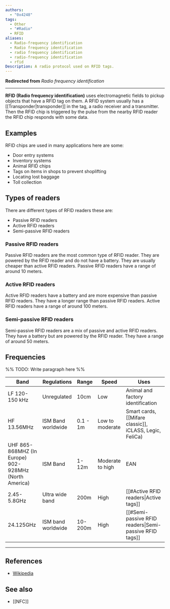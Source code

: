 ```yaml
---
authors:
  - "0x4248"
tags:
  - Other
  - "#Radio"
  - RFID
aliases:
  - Radio-frequency identification
  - Radio frequency identification
  - radio frequency identification
  - radio-frequency identification
  - rfid
Description: A radio protocol used on RFID tags.
---
```

**Redirected from** *Radio frequency identification*
<hr>

**RFID (Radio frequency identification)**  uses electromagnetic fields to pickup objects that have a RFID tag on them. A RFID system usually has a [[Transponder|transponder]] in the tag, a radio receiver and a transmitter. Then the RFID chip is triggered by the pulse from the nearby RFID reader the RFID chip responds with some data.
## Examples
RFID chips are used in many applications here are some:
- Door entry systems
- Inventory systems
- Animal RFID chips
- Tags on items in shops to prevent shoplifting
- Locating lost baggage
- Toll collection

## Types of readers
There are different types of RFID readers these are:
- Passive RFID readers
- Active RFID readers
- Semi-passive RFID readers

### Passive RFID readers
Passive RFID readers are the most common type of RFID reader. They are powered by the RFID reader and do not have a battery. They are usually cheaper than active RFID readers. Passive RFID readers have a range of around 10 meters.

### Active RFID readers
Active RFID readers have a battery and are more expensive than passive RFID readers. They have a longer range than passive RFID readers. Active RFID readers have a range of around 100 meters.

### Semi-passive RFID readers
Semi-passive RFID readers are a mix of passive and active RFID readers. They have a battery but are powered by the RFID reader. They have a range of around 50 meters.

## Frequencies
%% TODO: Write paragraph here %%

| Band                                                  | Regulations        | Range    | Speed            | Uses                                                    |
| ----------------------------------------------------- | ------------------ | -------- | ---------------- | ------------------------------------------------------- |
| LF 120-150 kHz                                        | Unregulated        | 10cm     | Low              | Animal and factory identification                       |
| HF 13.56MHz                                           | ISM Band worldwide | 0.1 - 1m | Low to moderate  | Smart cards, [[Mifare classic]], iCLASS, Legic, FeliCa) |
| UHF 865-868MHZ (In Europe) 902-928MHz (North America) | ISM Band           | 1-12m    | Moderate to high | EAN                                                     |
| 2.45-5.8GHz                                           | Ultra wide band    | 200m     | High             | [[#Active RFID readers\|Active tags]]                   |
| 24.125GHz                                             | ISM band worldwide | 10-200m  | High             | [[#Semi-passive RFID readers\|Semi-passive RFID tags]]  |

---
## References
- [Wikipedia](https://en.wikipedia.org/wiki/Radio-frequency_identification)
## See also
- [[NFC]]